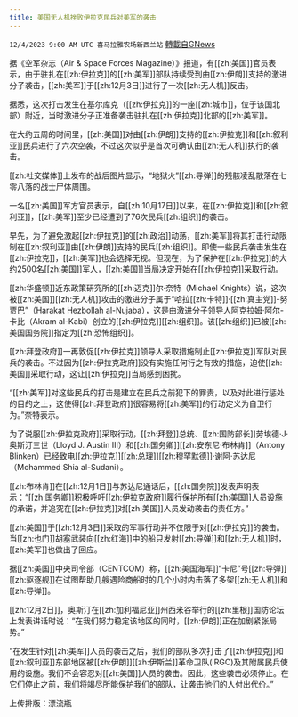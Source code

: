 ```yaml
---
title: 美国无人机挫败伊拉克民兵对美军的袭击
---
```

`12/4/2023 9:00 AM UTC 喜马拉雅农场新西兰站` [轉載自GNews](https://gnews.org/articles/2068700)

据《空军杂志（Air & Space Forces Magazine）》报道，有[[zh:美国]]官员表示，由于驻扎在[[zh:伊拉克]]的[[zh:美军]]部队持续受到由[[zh:伊朗]]支持的激进分子袭击，[[zh:美军]]于[[zh:12月3日]]进行了一次[[zh:无人机]]反击。

据悉，这次打击发生在基尔库克（[[zh:伊拉克]]的一座[[zh:城市]]，位于该国北部）附近，当时激进分子正准备袭击驻扎在[[zh:伊拉克]]北部的[[zh:美军]]。

在大约五周的时间里，[[zh:美国]]对由[[zh:伊朗]]支持的[[zh:伊拉克]]和[[zh:叙利亚]]民兵进行了六次空袭，不过这次似乎是首次可确认由[[zh:无人机]]执行的袭击。

[[zh:社交媒体]]上发布的战后图片显示，“地狱火”[[zh:导弹]]的残骸凌乱散落在七零八落的战士尸体周围。

一名[[zh:美国]]军方官员表示，自[[zh:10月17日]]以来，在[[zh:伊拉克]]和[[zh:叙利亚]]，[[zh:美军]]至少已经遭到了76次民兵[[zh:组织]]的袭击。

早先，为了避免激起[[zh:伊拉克]]的[[zh:政治]]动荡，[[zh:美军]]将其打击行动限制在[[zh:叙利亚]]由[[zh:伊朗]]支持的民兵[[zh:组织]]。即使一些民兵袭击发生在[[zh:伊拉克]]，[[zh:美军]]也会选择无视。但现在，为了保护在[[zh:伊拉克]]的大约2500名[[zh:美国]]军人，[[zh:美国]]当局决定开始在[[zh:伊拉克]]采取行动。

[[zh:华盛顿]]近东政策研究所的[[zh:迈克]]尔·奈特（Michael Knights）说，这次被[[zh:美国]][[zh:无人机]]攻击的激进分子属于“哈拉[[zh:卡特]]·[[zh:真主党]]\-努贾巴”（Harakat Hezbollah al-Nujaba），这是由激进分子领导人阿克拉姆·阿尔\-卡比（Akram al-Kabi）创立的[[zh:伊拉克]][[zh:组织]]。该[[zh:组织]]已被[[zh:美国国务院]]指定为[[zh:恐怖组织]]。

[[zh:拜登政府]]一再敦促[[zh:伊拉克]]领导人采取措施制止[[zh:伊拉克]]军队对民兵的袭击。不过因为[[zh:伊拉克政府]]没有实施任何行之有效的措施，迫使[[zh:美国]]采取行动，这让[[zh:伊拉克]]当局感到困扰。

“[[zh:美军]]对这些民兵的打击是建立在民兵之前犯下的罪责，以及对此进行惩处的目的之上，这使得[[zh:拜登政府]]很容易将[[zh:美军]]的行动定义为自卫行为。”奈特表示。

为了说服[[zh:伊拉克政府]]采取行动，[[zh:拜登]]总统、[[zh:国防部长]]劳埃德·J·奥斯汀三世（Lloyd J. Austin III）和[[zh:国务卿]][[zh:安东尼·布林肯]]（Antony Blinken）已经致电[[zh:伊拉克]][[zh:总理]][[zh:穆罕默德]]·谢阿·苏达尼（Mohammed Shia al-Sudani）。

[[zh:布林肯]]在[[zh:12月1日]]与苏达尼通话后，[[zh:国务院]]发表声明表示：“[[zh:国务卿]]积极呼吁[[zh:伊拉克政府]]履行保护所有[[zh:美国]]人员设施的承诺，并追究在[[zh:伊拉克]]对[[zh:美国]]人员发动袭击的责任方。”

[[zh:美国]]于[[zh:12月3日]]采取的军事行动并不仅限于对[[zh:伊拉克]]的袭击。当[[zh:也门]]胡塞武装向[[zh:红海]]中的船只发射[[zh:导弹]]和[[zh:无人机]]时，[[zh:美军]]也做出了回应。

据[[zh:美国]]中央司令部（CENTCOM）称，[[zh:美国海军]]“卡尼”号[[zh:导弹]][[zh:驱逐舰]]在试图帮助几艘遇险商船时的几个小时内击落了多架[[zh:无人机]]和[[zh:导弹]]。

[[zh:12月2日]]，奥斯汀在[[zh:加利福尼亚]]州西米谷举行的[[zh:里根]]国防论坛上发表讲话时说：“在我们努力稳定该地区的同时，[[zh:伊朗]]正在加剧紧张局势。”

“在发生针对[[zh:美军]]人员的袭击之后，我们的部队多次打击了[[zh:伊拉克]]和[[zh:叙利亚]]东部地区被[[zh:伊朗]][[zh:伊斯兰]]革命卫队(IRGC)及其附属民兵使用的设施。我们不会容忍对[[zh:美国]]人员的袭击。因此，这些袭击必须停止。在它们停止之前，我们将竭尽所能保护我们的部队，让袭击他们的人付出代价。”

上传排版：漂流瓶
